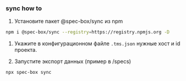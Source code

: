 ### sync how to

1. Установите пакет @spec-box/sync из npm
```sh
npm i @spec-box/sync --registry=https://registry.npmjs.org -D
```

1. Укажите в конфигурационном файле `.tms.json` нужные хост и id проекта.

1. Запустите экспорт данных (пример в /specs)
```sh
npx spec-box sync
```
